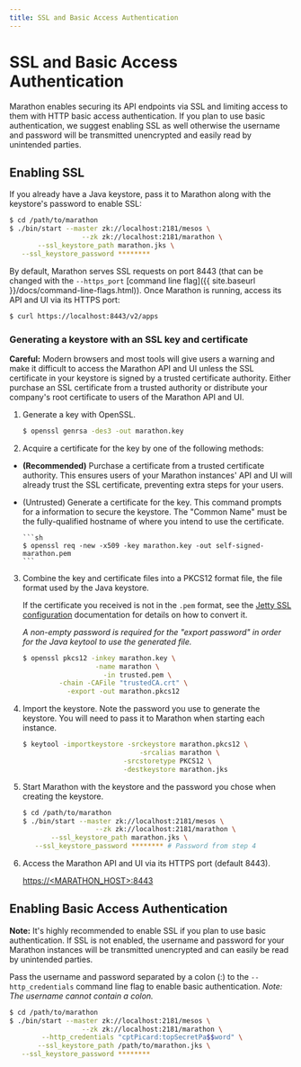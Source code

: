 ```yaml
---
title: SSL and Basic Access Authentication
---
```


# SSL and Basic Access Authentication

Marathon enables securing its API endpoints via SSL and limiting access to them
with HTTP basic access authentication. If you plan to use basic authentication,
we suggest enabling SSL as well otherwise the username and password will be
transmitted unencrypted and easily read by unintended parties.

## Enabling SSL

If you already have a Java keystore, pass it to Marathon along with the
keystore's password to enable SSL:

```sh
$ cd /path/to/marathon
$ ./bin/start --master zk://localhost:2181/mesos \
                  --zk zk://localhost:2181/marathon \
       --ssl_keystore_path marathon.jks \
   --ssl_keystore_password ********
```

By default, Marathon serves SSL requests on port 8443 (that can be changed with
the `--https_port`
[command line flag]({{ site.baseurl }}/docs/command-line-flags.html)). Once
  Marathon is running, access its API and UI via its HTTPS port:

```sh
$ curl https://localhost:8443/v2/apps
```

### Generating a keystore with an SSL key and certificate

<div class="alert alert-warning">
  <strong>Careful:</strong> Modern browsers and most tools will give users a
  warning and make it difficult to access the Marathon API and UI unless the SSL
  certificate in your keystore is signed by a trusted certificate authority.
  Either purchase an SSL certificate from a trusted authority or distribute your
  company's root certificate to users of the Marathon API and UI.
</div>

1. Generate a key with OpenSSL.

    ```sh
    $ openssl genrsa -des3 -out marathon.key
    ```

2. Acquire a certificate for the key by one of the following methods:
  * **(Recommended)** Purchase a certificate from a trusted certificate
    authority. This ensures users of your Marathon instances' API and UI will
    already trust the SSL certificate, preventing extra steps for your users.
  * (Untrusted) Generate a certificate for the key. This command prompts for a
    information to secure the keystore. The "Common Name" must be the
    fully-qualified hostname of where you intend to use the certificate.

        ```sh
        $ openssl req -new -x509 -key marathon.key -out self-signed-marathon.pem
        ```

3. Combine the key and certificate files into a PKCS12 format file, the file
   format used by the Java keystore.

    If the certificate you received is not in the `.pem` format, see the
    [Jetty SSL configuration](http://www.eclipse.org/jetty/documentation/current/configuring-ssl.html#loading-keys-and-certificates)
    documentation for details on how to convert it.

    _A non-empty password is required for the "export password" in order for the
    Java keytool to use the generated file._

    ```sh
    $ openssl pkcs12 -inkey marathon.key \
                      -name marathon \
                        -in trusted.pem \
             -chain -CAFile "trustedCA.crt" \
               -export -out marathon.pkcs12
    ```

4. Import the keystore. Note the password you use to generate the keystore.
   You will need to pass it to Marathon when starting each instance.

    ```sh
    $ keytool -importkeystore -srckeystore marathon.pkcs12 \
                                 -srcalias marathon \
                             -srcstoretype PKCS12 \
                             -destkeystore marathon.jks
    ```

5. Start Marathon with the keystore and the password you chose when creating the
   keystore.

    ```sh
    $ cd /path/to/marathon
    $ ./bin/start --master zk://localhost:2181/mesos \
                      --zk zk://localhost:2181/marathon \
           --ssl_keystore_path marathon.jks \
       --ssl_keystore_password ******** # Password from step 4
    ```

6. Access the Marathon API and UI via its HTTPS port (default 8443).

    [https://\<MARATHON_HOST\>:8443](https://<MARATHON_HOST>:8443)

## Enabling Basic Access Authentication

<div class="alert alert-info">
  <strong>Note:</strong> It's highly recommended to enable SSL if you
  plan to use basic authentication. If SSL is not enabled, the username and
  password for your Marathon instances will be transmitted unencrypted and can
  easily be read by unintended parties.
</div>

Pass the username and password separated by a colon (:) to the
`--http_credentials` command line flag to enable basic authentication. *Note:
The username cannot contain a colon.*

```sh
$ cd /path/to/marathon
$ ./bin/start --master zk://localhost:2181/mesos \
                  --zk zk://localhost:2181/marathon \
        --http_credentials "cptPicard:topSecretPa$$word" \
       --ssl_keystore_path /path/to/marathon.jks \
   --ssl_keystore_password ********
```
